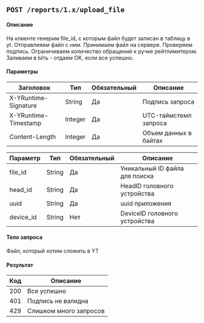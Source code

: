 ## `POST /reports/1.x/upload_file`

#### Описание

На клиенте генерим file_id, с которым файл будет записан в таблицу в yt. Отправлеяем файл с ним.
Принимаем файл на сервере.
Проверяем подпись.
Ограничиваем количество обращений к ручке рейтлимитером.
Заливаем в Ыть - отдаем OK, если все успешно.

#### Параметры
| Заголовок            | Тип     | Обязательный | Описание              |
|----------------------|---------|--------------|-----------------------|
| X-YRuntime-Signature | String  | Да           | Подпись запроса       |
| X-YRuntime-Timestamp | Integer | Да           | UTC-таймстемп запроса |
| Content-Length       | Integer | Да           | Объем данных в байтах |

| Параметр  | Тип           | Обязательный | Описание                       |
|-----------|---------------|--------------|--------------------------------|
| file_id   | String        | Да           | Уникальный ID файла для поиска |
| head_id   | String        | Да           | HeadID головного устройства    |
| uuid      | String        | Да           | uuid приложения                |
| device_id | String        | Нет          | DeviceID головного устройства  |

#### Тело запроса
Файл, который хотим сложить в YT

#### Результат
| Код | Описание               |
|-----|------------------------|
| 200 | Все успешно           |
| 401 | Подпись не валидна     |
| 429 | Слишком много запросов |

